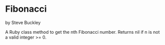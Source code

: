 Fibonacci
=========
by Steve Buckley

A Ruby class method to get the nth Fibonacci number.  Returns nil if n is not a valid integer >= 0.
